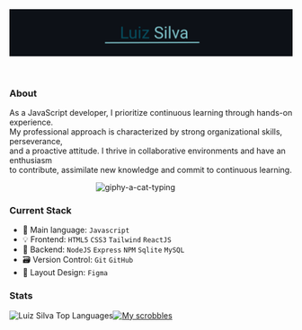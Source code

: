 <header>
<img align="center" src="src/resources/images/header.png" alt="Luiz-Silva"/>  
</header>

### About
<p align="left" width="350px" min-width="300px" max-width="300px">
As a JavaScript developer, I prioritize continuous learning through hands-on experience.<br>
My professional approach is characterized by strong organizational skills, perseverance, <br>and a proactive attitude. I thrive in collaborative environments and have an enthusiasm <br>to contribute, assimilate new knowledge and commit to continuous learning.
</p>
<img align="right" width="350px" min-width="300px" max-width="300px"  src="https://media.giphy.com/media/WUlplcMpOCEmTGBtBW/giphy.gif" alt="giphy-a-cat-typing">
<br/>

### Current Stack
- 📌 Main language: `Javascript`
- 💡 Frontend: `HTML5` `CSS3` `Tailwind` `ReactJS`
- 📡 Backend: `NodeJS` `Express` `NPM` `Sqlite` `MySQL`
- 🗃 Version Control: `Git` `GitHub`
- 🎨 Layout Design: `Figma`



### Stats
<a href="https://github.com/anuraghazra/github-readme-stats">
  <img height=180 align="left" alt="Luiz Silva Top Languages" src="https://github-readme-stats.vercel.app/api/top-langs/?username=afsilvaluiz&langs_count=8&layout=compact&theme=react&hide_border=true&bg_color=1F222E&title_color=21838E&icon_color=F8D866" />
</a>

[![My scrobbles](https://lastfm-recently-played.vercel.app/api?user=luiz_albert&count=3&bg_color=1F222E&border_radius=3&header_style=none)](https://www.last.fm/user/luiz_albert)

<!--
<a href="https://github.com/anuraghazra/github-readme-stats">
  <img height=167 align="center" alt="My Github Stats" src="https://github-readme-stats.vercel.app/api/?username=afsilvaluiz&count_private=true&show_icons=true&rank_icon=github&theme=react&hide_border=true&bg_color=1F222E&title_color=21838E&icon_color=21838E" />
</a> 
-->




